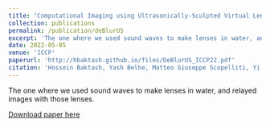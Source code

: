```yaml
---
title: "Computational Imaging using Ultrasonically-Sculpted Virtual Lenses"
collection: publications
permalink: /publication/deBlurUS
excerpt: 'The one where we used sound waves to make lenses in water, and relayed images with those lenses.'
date: 2022-05-05
venue: 'ICCP'
paperurl: 'http://hbaktash.github.io/files/DeBlurUS_ICCP22.pdf'
citation: 'Hossein Baktash, Yash Belhe, Matteo Giuseppe Scopelliti, Yi Hua, Aswin C Sankaranarayanan, Maysamreza Chamanzar. ICCP (2022).'
---
```

The one where we used sound waves to make lenses in water, and relayed images with those lenses.

[Download paper here](http://hbaktash.github.io/files/DeBlurUS_ICCP22.pdf)
